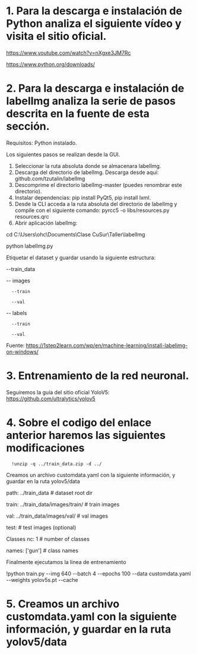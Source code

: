 # 1. Para la descarga e instalación de Python analiza el siguiente vídeo y visita el sitio oficial.

https://www.youtube.com/watch?v=nXgxe3JM7Rc

https://www.python.org/downloads/

# 2. Para la descarga e instalación de labelImg analiza la serie de pasos descrita en la fuente de esta sección.
 
 
 Requisitos: Python instalado.
 
 Los siguientes pasos se realizan desde la GUI.
 1. Seleccionar la ruta absoluta donde se almacenara labelImg.
 2. Descarga del directorio de labelImg. Descarga desde aquí: github.com/tzutalin/labelImg
 3. Descomprime el directorio labelImg-master (puedes renombrar este directorio).
 4. Instalar dependencias: pip install PyQt5, pip install lxml.
 5. Desde la CLI acceda a la ruta absoluta del directorio de labelImg y compile con el siguiente comando: pyrcc5 -o libs/resources.py resources.qrc
 6. Abrir aplicación labelImg: 


 cd C:\Users\ohc\Documents\Clase CuSur\Taller\labelImg
 
 
 python labelImg.py
 
 
 Etiquetar el dataset y guardar usando la siguiente estructura:

--train_data

  -- images  
  
      --train      
      
      --val      
      
  -- labels  
  
      --train     
      
      --val


 Fuente:
 https://1step2learn.com/wp/en/machine-learning/install-labelimg-on-windows/


# 3. Entrenamiento de la red neuronal.


Seguiremos la guía del sitio oficial YoloV5: https://github.com/ultralytics/yolov5


# 4. Sobre el codigo del enlace anterior haremos las siguientes modificaciones


      !unzip -q ../train_data.zip -d ../




Creamos un archivo customdata.yaml con la siguiente información, y guardar en la ruta yolov5/data

path: ../train_data  # dataset root dir

train: ../train_data/images/train/  # train images 

val: ../train_data/images/val/  # val images 

test:  # test images (optional)

Classes
nc: 1  # number of classes

names: ['gun']  # class names



Finalmente ejecutamos la linea de entrenamiento

!python train.py --img 640 --batch 4 --epochs 100 --data customdata.yaml --weights yolov5s.pt --cache


# 5. Creamos un archivo customdata.yaml con la siguiente información, y guardar en la ruta yolov5/data
